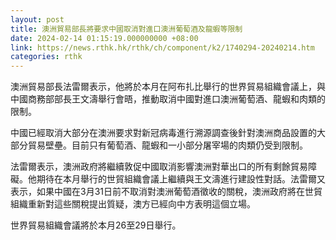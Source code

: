 ```yaml
---
layout: post
title: 澳洲貿易部長將要求中國取消對進口澳洲葡萄酒及龍蝦等限制
date: 2024-02-14 01:15:19.000000000 +08:00
link: https://news.rthk.hk/rthk/ch/component/k2/1740294-20240214.htm
categories: rthk
---
```


澳洲貿易部長法雷爾表示，他將於本月在阿布扎比舉行的世界貿易組織會議上，與中國商務部部長王文濤舉行會晤，推動取消中國對進口澳洲葡萄酒、龍蝦和肉類的限制。

中國已經取消大部分在澳洲要求對新冠病毒進行溯源調查後針對澳洲商品設置的大部分貿易壁壘。目前只有葡萄酒、龍蝦和一小部分屠宰場的肉類仍受到限制。

法雷爾表示，澳洲政府將繼續敦促中國取消影響澳洲對華出口的所有剩餘貿易障礙。他期待在本月舉行的世貿組織會議上繼續與王文濤進行建設性對話。法雷爾又表示，如果中國在3月31日前不取消對澳洲葡萄酒徵收的關稅，澳洲政府將在世貿組織重新對這些關稅提出質疑，澳方已經向中方表明這個立場。

世界貿易組織會議將於本月26至29日舉行。
